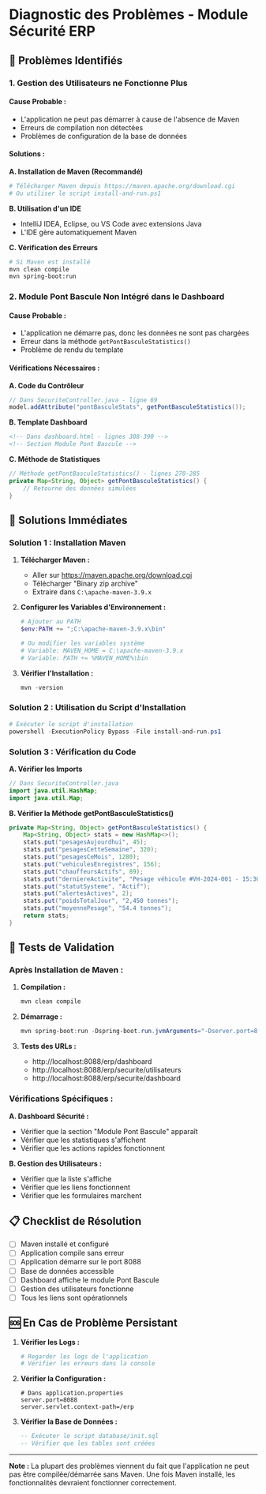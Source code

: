 # Diagnostic des Problèmes - Module Sécurité ERP

## 🚨 Problèmes Identifiés

### 1. **Gestion des Utilisateurs ne Fonctionne Plus**

#### **Cause Probable :**
- L'application ne peut pas démarrer à cause de l'absence de Maven
- Erreurs de compilation non détectées
- Problèmes de configuration de la base de données

#### **Solutions :**

**A. Installation de Maven (Recommandé)**
```powershell
# Télécharger Maven depuis https://maven.apache.org/download.cgi
# Ou utiliser le script install-and-run.ps1
```

**B. Utilisation d'un IDE**
- IntelliJ IDEA, Eclipse, ou VS Code avec extensions Java
- L'IDE gère automatiquement Maven

**C. Vérification des Erreurs**
```bash
# Si Maven est installé
mvn clean compile
mvn spring-boot:run
```

### 2. **Module Pont Bascule Non Intégré dans le Dashboard**

#### **Cause Probable :**
- L'application ne démarre pas, donc les données ne sont pas chargées
- Erreur dans la méthode `getPontBasculeStatistics()`
- Problème de rendu du template

#### **Vérifications Nécessaires :**

**A. Code du Contrôleur**
```java
// Dans SecuriteController.java - ligne 69
model.addAttribute("pontBasculeStats", getPontBasculeStatistics());
```

**B. Template Dashboard**
```html
<!-- Dans dashboard.html - lignes 308-390 -->
<!-- Section Module Pont Bascule -->
```

**C. Méthode de Statistiques**
```java
// Méthode getPontBasculeStatistics() - lignes 270-285
private Map<String, Object> getPontBasculeStatistics() {
    // Retourne des données simulées
}
```

## 🔧 Solutions Immédiates

### **Solution 1 : Installation Maven**

1. **Télécharger Maven :**
   - Aller sur https://maven.apache.org/download.cgi
   - Télécharger "Binary zip archive"
   - Extraire dans `C:\apache-maven-3.9.x`

2. **Configurer les Variables d'Environnement :**
   ```powershell
   # Ajouter au PATH
   $env:PATH += ";C:\apache-maven-3.9.x\bin"
   
   # Ou modifier les variables système
   # Variable: MAVEN_HOME = C:\apache-maven-3.9.x
   # Variable: PATH += %MAVEN_HOME%\bin
   ```

3. **Vérifier l'Installation :**
   ```powershell
   mvn -version
   ```

### **Solution 2 : Utilisation du Script d'Installation**

```powershell
# Exécuter le script d'installation
powershell -ExecutionPolicy Bypass -File install-and-run.ps1
```

### **Solution 3 : Vérification du Code**

**A. Vérifier les Imports**
```java
// Dans SecuriteController.java
import java.util.HashMap;
import java.util.Map;
```

**B. Vérifier la Méthode getPontBasculeStatistics()**
```java
private Map<String, Object> getPontBasculeStatistics() {
    Map<String, Object> stats = new HashMap<>();
    stats.put("pesagesAujourdhui", 45);
    stats.put("pesagesCetteSemaine", 320);
    stats.put("pesagesCeMois", 1280);
    stats.put("vehiculesEnregistres", 156);
    stats.put("chauffeursActifs", 89);
    stats.put("derniereActivite", "Pesage véhicule #VH-2024-001 - 15:30");
    stats.put("statutSysteme", "Actif");
    stats.put("alertesActives", 2);
    stats.put("poidsTotalJour", "2,450 tonnes");
    stats.put("moyennePesage", "54.4 tonnes");
    return stats;
}
```

## 🎯 Tests de Validation

### **Après Installation de Maven :**

1. **Compilation :**
   ```powershell
   mvn clean compile
   ```

2. **Démarrage :**
   ```powershell
   mvn spring-boot:run -Dspring-boot.run.jvmArguments="-Dserver.port=8088"
   ```

3. **Tests des URLs :**
   - http://localhost:8088/erp/dashboard
   - http://localhost:8088/erp/securite/utilisateurs
   - http://localhost:8088/erp/securite/dashboard

### **Vérifications Spécifiques :**

**A. Dashboard Sécurité :**
- Vérifier que la section "Module Pont Bascule" apparaît
- Vérifier que les statistiques s'affichent
- Vérifier que les actions rapides fonctionnent

**B. Gestion des Utilisateurs :**
- Vérifier que la liste s'affiche
- Vérifier que les liens fonctionnent
- Vérifier que les formulaires marchent

## 📋 Checklist de Résolution

- [ ] Maven installé et configuré
- [ ] Application compile sans erreur
- [ ] Application démarre sur le port 8088
- [ ] Base de données accessible
- [ ] Dashboard affiche le module Pont Bascule
- [ ] Gestion des utilisateurs fonctionne
- [ ] Tous les liens sont opérationnels

## 🆘 En Cas de Problème Persistant

1. **Vérifier les Logs :**
   ```powershell
   # Regarder les logs de l'application
   # Vérifier les erreurs dans la console
   ```

2. **Vérifier la Configuration :**
   ```properties
   # Dans application.properties
   server.port=8088
   server.servlet.context-path=/erp
   ```

3. **Vérifier la Base de Données :**
   ```sql
   -- Exécuter le script database/init.sql
   -- Vérifier que les tables sont créées
   ```

---

**Note :** La plupart des problèmes viennent du fait que l'application ne peut pas être compilée/démarrée sans Maven. Une fois Maven installé, les fonctionnalités devraient fonctionner correctement.
